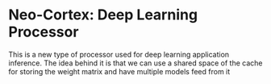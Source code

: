 # Neo-Cortex: Deep Learning Processor
This is a new type of processor used for deep learning application inference. The idea behind it is that we can use a shared space of the cache for storing the weight matrix and have multiple models feed from it